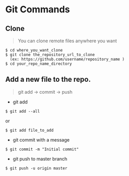 # Git Commands

## Clone
> You can clone remote files anywhere you want

```
$ cd where_you_want_clone
$ git clone the_repository_url_to_clone
  (ex: https://github.com/username/repository_name )
$ cd your_repo_name_directory
```

## Add a new file to the repo.
> git add -> commit -> push

 * git add
```
$ git add --all
```
or
```
$ git add file_to_add
```

 * git commit with a message
```
$ git commit -m "Initial commit"
```

 * git push to master branch
```
$ git push -u origin master
```
